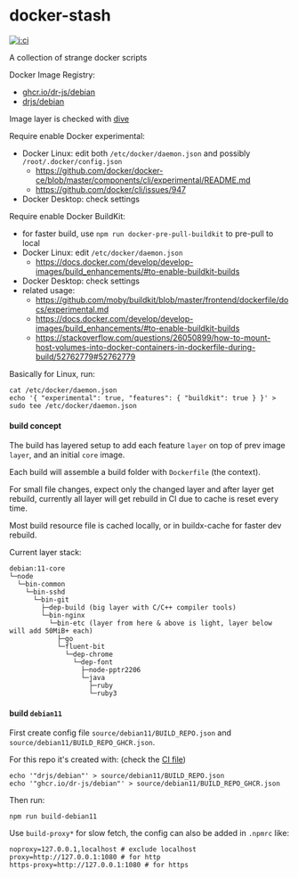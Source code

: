 # docker-stash

[![i:ci]][l:ci]

A collection of strange docker scripts

[i:ci]: https://img.shields.io/github/actions/workflow/status/dr-js/docker-stash/.github/workflows/ci-tag-build.yml
[l:ci]: https://github.com/dr-js/docker-stash/actions?query=workflow:ci-tag-build

[//]: # (NON_PACKAGE_CONTENT)

Docker Image Registry:
- [ghcr.io/dr-js/debian](https://ghcr.io/dr-js/debian)
- [drjs/debian](https://hub.docker.com/r/drjs/debian)

Image layer is checked with [dive](https://github.com/wagoodman/dive)

Require enable Docker experimental:
- Docker Linux: edit both `/etc/docker/daemon.json` and possibly `/root/.docker/config.json`
  - https://github.com/docker/docker-ce/blob/master/components/cli/experimental/README.md
  - https://github.com/docker/cli/issues/947
- Docker Desktop: check settings

Require enable Docker BuildKit:
- for faster build, use `npm run docker-pre-pull-buildkit` to pre-pull to local
- Docker Linux: edit `/etc/docker/daemon.json`
  - https://docs.docker.com/develop/develop-images/build_enhancements/#to-enable-buildkit-builds
- Docker Desktop: check settings
- related usage:
  - https://github.com/moby/buildkit/blob/master/frontend/dockerfile/docs/experimental.md
  - https://docs.docker.com/develop/develop-images/build_enhancements/#to-enable-buildkit-builds
  - https://stackoverflow.com/questions/26050899/how-to-mount-host-volumes-into-docker-containers-in-dockerfile-during-build/52762779#52762779

Basically for Linux, run:
```shell
cat /etc/docker/daemon.json
echo '{ "experimental": true, "features": { "buildkit": true } }' > sudo tee /etc/docker/daemon.json
```

#### build concept

The build has layered setup to add each feature `layer` on top of prev image `layer`,
  and an initial `core` image.

Each build will assemble a build folder with `Dockerfile` (the context).

For small file changes, expect only the changed layer and after layer get rebuild,
  currently all layer will get rebuild in CI due to cache is reset every time.

Most build resource file is cached locally,
  or in buildx-cache for faster dev rebuild.

Current layer stack:
```
debian:11-core
└─node
  └─bin-common
    └─bin-sshd
      └─bin-git
        ├─dep-build (big layer with C/C++ compiler tools)
        └─bin-nginx
          └─bin-etc (layer from here & above is light, layer below will add 50MiB+ each)
            ├─go
            └─fluent-bit
              └─dep-chrome
                └─dep-font
                  ├─node-pptr2206
                  └─java
                    ├─ruby
                    └─ruby3
```


#### build `debian11`

First create config file `source/debian11/BUILD_REPO.json`
  and `source/debian11/BUILD_REPO_GHCR.json`.

For this repo it's created with: (check the [CI file](.github/workflows/ci-tag-build.yml))
```
echo '"drjs/debian"' > source/debian11/BUILD_REPO.json
echo '"ghcr.io/dr-js/debian"' > source/debian11/BUILD_REPO_GHCR.json
```

Then run:
```shell script
npm run build-debian11
```

Use `build-proxy*` for slow fetch, the config can also be added in `.npmrc` like:
```
noproxy=127.0.0.1,localhost # exclude localhost
proxy=http://127.0.0.1:1080 # for http
https-proxy=http://127.0.0.1:1080 # for https
```
